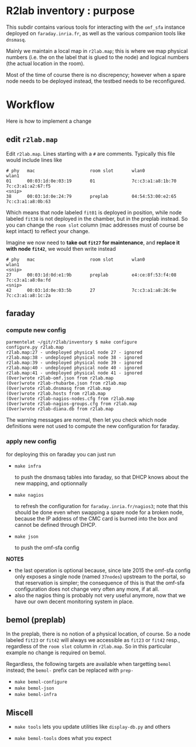 # R2lab inventory : purpose

This subdir contains various tools for interacting with the `omf_sfa` instance deployed on `faraday.inria.fr`, as well as the various companion tools like `dnsmasq`.

Mainly we maintain a local map in `r2lab.map`; this is where we map physical numbers (i.e. the  on the label that is glued to the node) and logical numbers (the actual location in the room). 

Most of the time of course there is no discrepency; however when a spare node needs to be deployed instead, the testbed needs to be reconfigured.

# Workflow

Here is how to implement a change

## edit `r2lab.map`

Edit `r2lab.map`. Lines starting with a `#` are comments. Typically this file would include lines like

```
# phy   mac                     room slot       wlan0                   wlan1
01      00:03:1d:0e:03:19       01              7c:c3:a1:a8:1b:70       7c:c3:a1:a2:67:f5 
<snip>
38      00:03:1d:0e:24:79       preplab         04:54:53:00:e2:65       7c:c3:a1:a8:0b:63
```

Which means that node labeled `fit01` is deployed in position, while node labeled `fit38` is not deployed in the chamber, but in the preplab instead. So you can change the `room slot` column (mac addresses must of course be kept intact) to reflect your change.

Imagine we now need to **take out `fit27` for maintenance**, and **replace it with node `fit42`**, we would then write instead

```
# phy   mac                     room slot       wlan0                   wlan1
<snip>
27      00:03:1d:0d:e1:9b       preplab         e4:ce:8f:53:f4:08       7c:c3:a1:a8:0a:fd
<snip>
42      00:03:1d:0e:03:5b       27              7c:c3:a1:a8:26:9e       7c:c3:a1:a8:1c:2a
```

## faraday 

### compute new config

```
parmentelat ~/git/r2lab/inventory $ make configure
configure.py r2lab.map
r2lab.map:27 - undeployed physical node 27 - ignored
r2lab.map:38 - undeployed physical node 38 - ignored
r2lab.map:39 - undeployed physical node 39 - ignored
r2lab.map:40 - undeployed physical node 40 - ignored
r2lab.map:41 - undeployed physical node 41 - ignored
(Over)wrote r2lab-omf.json from r2lab.map
(Over)wrote r2lab-rhubarbe.json from r2lab.map
(Over)wrote r2lab.dnsmasq from r2lab.map
(Over)wrote r2lab.hosts from r2lab.map
(Over)wrote r2lab-nagios-nodes.cfg from r2lab.map
(Over)wrote r2lab-nagios-groups.cfg from r2lab.map
(Over)wrote r2lab-diana.db from r2lab.map
```

The warning messages are normal, then let you check which node definitions were not used to compute the new configuration for faraday.

### apply new config

for deploying this on faraday you can just run

 * `make infra` 

   to push the dnsmasq tables into faraday, so that DHCP knows about the new mapping, and optionnally
 * `make nagios` 

   to refresh the configuration for `faraday.inria.fr/nagios3`; note that this should be done even when swapping a spare node for a broken node, because the IP address of the CMC card is burned into the box and cannot be defined through DHCP.

 * `make json`

    to push the omf-sfa config 

**NOTES** 
* the last operation is optional because, since late 2015 the omf-sfa config only exposes a single node (named `37nodes`) upstream to the portal, so that reservation is simpler; the consequence of this is that the omf-sfa configuration does not change very often any more, if at all.
* also the nagios thing is probably not very useful anymore, now that we have our own decent monitoring system in place.

## bemol (preplab)

In the preplab, there is no notion of a physical location, of course. So a node labeled `fit23` or `fit42` will always we accessible as `fit23` or `fit42` resp., regardless of the `room slot` column in `r2lab.map`. So in this particular example no change is required on bemol.

Regardless, the following targets are available when targetting `bemol` instead; the `bemol-` prefix can be replaced with `prep-` 

* `make bemol-configure` 
* `make bemol-json` 
* `make bemol-infra` 

## Miscell

* `make tools` lets you update utilities like `display-db.py` and others

* `make bemol-tools` does what you expect
